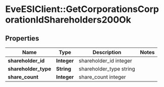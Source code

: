 # EveESIClient::GetCorporationsCorporationIdShareholders200Ok

## Properties
Name | Type | Description | Notes
------------ | ------------- | ------------- | -------------
**shareholder_id** | **Integer** | shareholder_id integer | 
**shareholder_type** | **String** | shareholder_type string | 
**share_count** | **Integer** | share_count integer | 


